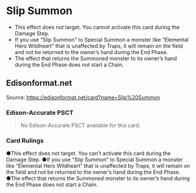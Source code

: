 # Slip Summon

*   This effect does not target. You cannot activate this card during the Damage Step.
*   If you use “Slip Summon” to Special Summon a monster like “Elemental Hero Wildheart” that is unaffected by Traps, it will remain on the field and not be returned to the owner’s hand during the End Phase.
*   The effect that returns the Summoned monster to its owner’s hand during the End Phase does not start a Chain.

## Edisonformat.net

Source: https://edisonformat.net/card?name=Slip%20Summon

### Edison-Accurate PSCT

> No Edison-Accurate PSCT available for this card.

### Card Rulings

●This effect does not target. You can't activate this card during the Damage Step.
●If you use “Slip Summon” to Special Summon a monster like “Elemental Hero Wildheart” that is unaffected by Traps, it will remain on the field and not be returned to the owner’s hand during the End Phase.
●The effect that returns the Summoned monster to its owner’s hand during the End Phase does not start a Chain.
            